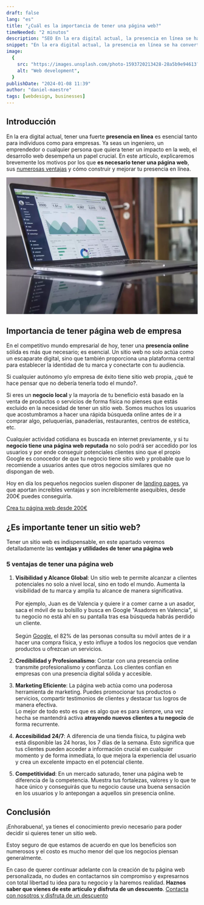 ```yaml
---
draft: false
lang: "es"
title: "¿Cuál es la importancia de tener una página web?"
timeNeeded: "2 minutos"
description: "SEO En la era digital actual, la presencia en línea se ha convertido en un factor crítico para el éxito de cualquier empresa. Descubre la relevancia y los beneficios de tener una página web para tu negocio."
snippet: "En la era digital actual, la presencia en línea se ha convertido en un factor crítico para el éxito de cualquier empresa. Descubre la relevancia y los beneficios de tener una página web para tu negocio."
image:
  {
    src: "https://images.unsplash.com/photo-1593720213428-28a5b9e94613?&fit=crop&w=430&h=240",
    alt: "Web development",
  }
publishDate: "2024-01-08 11:39"
author: "daniel-maestre"
tags: [webdesign, businesses]
---
```


## Introducción

En la era digital actual, tener una fuerte **presencia en línea** es esencial tanto para individuos como para empresas. Ya seas un ingeniero, un emprendedor o cualquier persona que quiera tener un impacto en la web, el desarrollo web desempeña un papel crucial. En este artículo, explicaremos brevemente los motivos por los que **es necesario tener una página web**, sus [numerosas ventajas](#5-ventajas-de-tener-una-página-web) y cómo construir y mejorar tu presencia en línea.

![Importancia Página Web Imagen](/src/assets/seoImage.webp "Importancia Página Web Imagen")

## Importancia de tener página web de empresa

En el competitivo mundo empresarial de hoy, tener una **presencia online** sólida es más que necesario; es esencial. Un sitio web no solo actúa como un escaparate digital, sino que también proporciona una plataforma central para establecer la identidad de tu marca y conectarte con tu audiencia.

Si cualquier autónomo y/o empresa de éxito tiene sitio web propia, ¿qué te hace pensar que no debería tenerla todo el mundo?.

Si eres un **negocio local** y la mayoría de tu beneficio está basado en la venta de productos o servicios de forma física no pienses que estás excluido en la necesidad de tener un sitio web. Somos muchos los usuarios que acostumbramos a hacer una rápida búsqueda online antes de ir a comprar algo, peluquerías, panaderías, restaurantes, centros de estética, etc.

Cualquier actividad cotidiana es buscada en internet previamente, y si tu **negocio tiene una página web reputada** no solo podrá ser accedido por los usuarios y por ende conseguir potenciales clientes sino que el propio Google es conocedor de que tu negocio tiene sitio web y probable que lo recomiende a usuarios antes que otros negocios similares que no dispongan de web.

Hoy en día los pequeños negocios suelen disponer de [landing pages](https://www.rdstation.com/blog/es/landing-page/), ya que aportan increíbles ventajas y son increíblemente asequibles, desde 200€ puedes conseguirla.

<a href="/" class="w-full flex">
<span class="mx-auto mt-10 inline-flex rounded-full px-5 py-3 text-lg font-semibold transition bg-neutral-950 text-white hover:bg-neutral-800">Crea tu página web desde 200€</span>
</a>

## ¿Es importante tener un sitio web?

Tener un sitio web es indispensable, en este apartado veremos detalladamente las **ventajas y utilidades de tener una página web**

### 5 ventajas de tener una página web

1. **Visibilidad y Alcance Global**: Un sitio web te permite alcanzar a clientes potenciales no solo a nivel local, sino en todo el mundo. Aumenta la visibilidad de tu marca y amplía tu alcance de manera significativa.<br/><br/>Por ejemplo, Juan es de Valencia y quiere ir a comer carne a un asador, saca el móvil de su bolsillo y busca en Google "Asadores en Valencia", si tu negocio no está ahí en su pantalla tras esa búsqueda habrás perdido un cliente.<br/><br/>Según [Google](https://www.thinkwithgoogle.com/marketing-strategies/app-and-mobile/mobile-shoppers-consumer-decision-journey/), el 82% de las personas consulta su móvil antes de ir a hacer una compra física, y esto influye a todos los negocios que vendan productos u ofrezcan un servicios.

2. **Credibilidad y Profesionalismo**: Contar con una presencia online transmite profesionalismo y confianza. Los clientes confían en empresas con una presencia digital sólida y accesible.

3. **Marketing Eficiente**: La página web actúa como una poderosa herramienta de marketing. Puedes promocionar tus productos o servicios, compartir testimonios de clientes y destacar tus logros de manera efectiva.<br/>Lo mejor de todo esto es que es algo que es para siempre, una vez hecha se mantendrá activa **atrayendo nuevos clientes a tu negocio** de forma recurrente.

4. **Accesibilidad 24/7**: A diferencia de una tienda física, tu página web está disponible las 24 horas, los 7 días de la semana. Esto significa que tus clientes pueden acceder a información crucial en cualquier momento y de forma inmediata, lo que mejora la experiencia del usuario y crea un excelente impacto en el potencial cliente.

5. **Competitividad**: En un mercado saturado, tener una página web te diferencia de la competencia. Muestra tus fortalezas, valores y lo que te hace único y conseguirás que tu negocio cause una buena sensación en los usuarios y lo antepongan a aquellos sin presencia online.

## Conclusión

¡Enhorabuena!, ya tienes el conocimiento previo necesario para poder decidir si quieres tener un sitio web.

Estoy seguro de que estamos de acuerdo en que los beneficios son numerosos y el costo es mucho menor del que los negocios piensan generalmente.

En caso de querer continuar adelante con la creación de tu página web personalizada, no dudes en contactarnos sin compromiso y expresarnos con total libertad tu idea para tu negocio y la haremos realidad. 
**Haznos saber que vienes de este artículo y disfruta de un descuento**.
<a href="/es/contacto/" class="w-full flex">
<span class="mx-auto mt-10 inline-flex rounded-full px-5 py-3 text-lg font-semibold transition bg-neutral-950 text-white hover:bg-neutral-800">Contacta con nosotros y disfruta de un descuento</span>
</a>